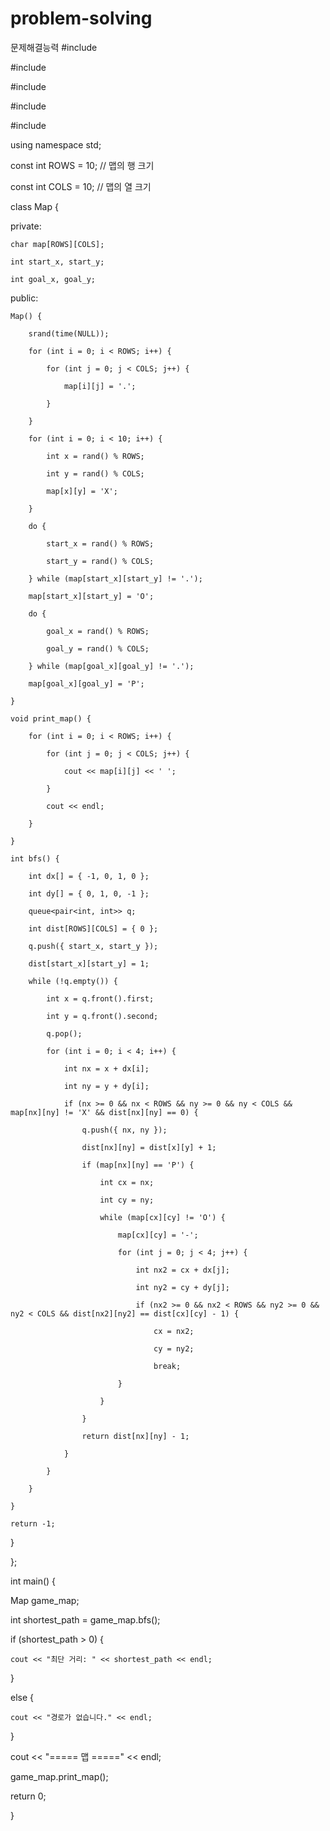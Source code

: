 # problem-solving
문제해결능력
#include <iostream>

#include <cstdlib>

#include <ctime>

#include <queue>

#include <utility>

using namespace std;

const int ROWS = 10; // 맵의 행 크기

const int COLS = 10; // 맵의 열 크기

class Map {

private:

    char map[ROWS][COLS];

    int start_x, start_y;

    int goal_x, goal_y;

public:

    Map() {

        srand(time(NULL));

        for (int i = 0; i < ROWS; i++) {

            for (int j = 0; j < COLS; j++) {

                map[i][j] = '.';

            }

        }

        for (int i = 0; i < 10; i++) {

            int x = rand() % ROWS;

            int y = rand() % COLS;

            map[x][y] = 'X';

        }

        do {

            start_x = rand() % ROWS;

            start_y = rand() % COLS;

        } while (map[start_x][start_y] != '.');

        map[start_x][start_y] = 'O';

        do {

            goal_x = rand() % ROWS;

            goal_y = rand() % COLS;

        } while (map[goal_x][goal_y] != '.');

        map[goal_x][goal_y] = 'P';

    }

    void print_map() {

        for (int i = 0; i < ROWS; i++) {

            for (int j = 0; j < COLS; j++) {

                cout << map[i][j] << ' ';

            }

            cout << endl;

        }

    }

    int bfs() {

        int dx[] = { -1, 0, 1, 0 };

        int dy[] = { 0, 1, 0, -1 };

        queue<pair<int, int>> q;

        int dist[ROWS][COLS] = { 0 };

        q.push({ start_x, start_y });

        dist[start_x][start_y] = 1;

        while (!q.empty()) {

            int x = q.front().first;

            int y = q.front().second;

            q.pop();

            for (int i = 0; i < 4; i++) {

                int nx = x + dx[i];

                int ny = y + dy[i];

                if (nx >= 0 && nx < ROWS && ny >= 0 && ny < COLS && map[nx][ny] != 'X' && dist[nx][ny] == 0) {

                    q.push({ nx, ny });

                    dist[nx][ny] = dist[x][y] + 1;

                    if (map[nx][ny] == 'P') {

                        int cx = nx;

                        int cy = ny;

                        while (map[cx][cy] != 'O') {

                            map[cx][cy] = '-';

                            for (int j = 0; j < 4; j++) {

                                int nx2 = cx + dx[j];

                                int ny2 = cy + dy[j];

                                if (nx2 >= 0 && nx2 < ROWS && ny2 >= 0 && ny2 < COLS && dist[nx2][ny2] == dist[cx][cy] - 1) {

                                    cx = nx2;

                                    cy = ny2;

                                    break;

                            }

                        }

                    }

                    return dist[nx][ny] - 1;

                }

            }

        }

    }

    return -1;

}

};

int main() {

Map game_map;

int shortest_path = game_map.bfs();

if (shortest_path > 0) {

    cout << "최단 거리: " << shortest_path << endl;

}

else {

    cout << "경로가 없습니다." << endl;

}

cout << "===== 맵 =====" << endl;

game_map.print_map();

return 0;

}
